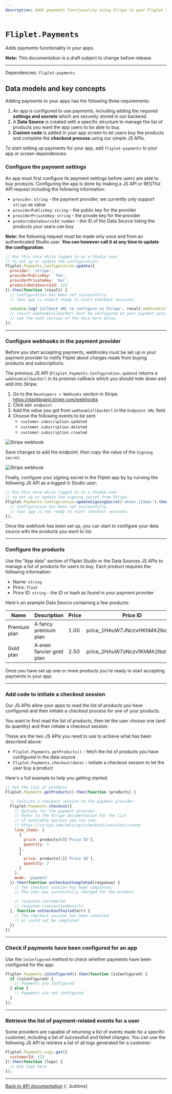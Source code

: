 ```yaml
---
description: Adds payments functionality using Stripe to your Fliplet apps.
---
```


# `Fliplet.Payments`

Adds payments functionality in your apps.

<p class="warning"><strong>Note:</strong> This documentation is a draft subject to change before release.</p>

---

Dependencies: `fliplet-payments`

## Data models and key concepts

Adding payments to your apps has the following three requirements:

1. An app is configured to use payments, including adding the required **settings and secrets** which are securely stored in our backend.
2. A **Data Source** is created with a specific structure to manage the list of products you want the app users to be able to buy.
3. **Custom code** is added in your app screen to let users buy the products and complete the **checkout process** using our simple JS APIs.

To start setting up payments for your app, add `fliplet-payments` to your app or screen dependencies.

### Configure the payment settings

An app must first configure its payment settings before users are able to buy products. Configuring the app is done by making a JS API or RESTful API request including the following information:

- `provider`: `string` - the payment provider; we currently only support `stripe` as value
- `providerPublicKey`: `string` - the public key for the provider
- `providerPrivateKey`: `string` - the private key for the provider
- `productsDataSourceId`: `number` - the ID of the Data Source listing the products your users can buy

<p class="quote"><strong>Note:</strong> the following request must be made only once and from an authenticated Studio user. <strong>You can however call it at any time to update the configuration</strong>.</p>

```js
// Run this once while logged in as a Studio user
// to set up or update the configuration.
Fliplet.Payments.Configuration.update({
  provider: 'stripe',
  providerPublicKey: 'foo',
  providerPrivateKey: 'bar',
  productsDataSourceId: 123
}).then(function (result) {
  // Configuration has been set successfully.
  // Your app is almost ready to start checkout sessions.

  console.log('Callback URL to configure in Stripe', result.webhookCallbackUrl);
  // result.webhookCallbackUrl must be configured on your payment provider,
  // see the next section of the docs here below.
});
```

---

### Configure webhooks in the payment provider

Before you start accepting payments, webhooks must be set up in your payment provider to notify Fliplet about charges made from buying products and subscriptions.

The previous JS API (`Fliplet.Payments.Configuration.update`) returns a `webhookCallbackUrl` in its promise callback which you should note down and add into Stripe:

1. Go to the `Developers > Webhooks` section in Stripe: https://dashboard.stripe.com/webhooks
2. Click `Add endpoint`
3. Add the value you got from `webhookCallbackUrl` in the `Endpoint URL` field
4. Choose the following events to be sent:
    - `customer.subscription.updated`
    - `customer.subscription.deleted`
    - `customer.subscription.created`

![Stripe webhook](../assets/img/stripe-webhook.png)


Save changes to add the endpoint, then copy the value of the `Signing secret`:

![Stripe webhook](../assets/img/stripe-secret.png)

Finally, configure your signing secret in the Fliplet app by by running the following JS API as a logged in Studio user:

```js
// Run this once while logged in as a Studio user
// to set up or update the signing secret from Stripe.
Fliplet.Payments.Configuration.updateSigningSecret('whsec_123abc').then(function () {
  // Configuration has been set successfully.
  // Your app is now ready to start checkout sessions.
});
```

Once the webhook has been set up, you can start to configure your data source with the products you want to list.

---

### Configure the products

Use the "App data" section of Fliplet Studio or the Data Sources JS APIs to manage a list of products for users to buy. Each product requires the following information:

- Name: `string`
- Price: `float`
- Price ID: `string` - the ID or hash as found in your payment provider

Here's an example Data Source containing a few products:

| Name         | Description              | Price | Price ID                            |
|--------------|--------------------------|-------|-------------------------------------|
| Premium plan | A fancy premium plan     | 1.00  | price_1HAuW7JNczvHKhMA2lbd8xjs      |
| Gold plan    | A even fancier gold plan | 2.50  | price_2HAuW7sNczvfKhMA2lbd1xjx      |

Once you have set up one or more products you're ready to start accepting payments in your app.

---

### Add code to initiate a checkout session

Our JS APIs allow your apps to read the list of products you have configured and then initiate a checkout process for one of your products.

You want to first read the list of products, then let the user choose one (and its quantity) and then initiate a checkout session.

These are the two JS APIs you need to use to achieve what has been described above:

- `Fliplet.Payments.getProducts()` - fetch the list of products you have configured in the data source
- `Fliplet.Payments.checkout(data)` - initiate a checkout session to let the user buy a product

Here's a full example to help you getting started:

```js
// Get the list of products
Fliplet.Payments.getProducts().then(function (products) {

  // Initiate a checkout session to the payment provider
  Fliplet.Payments.checkout({
    // Options for the payment provider.
    // Refer to the Stripe documentation for the list
    // of available options you can use:
    // https://stripe.com/docs/api/checkout/sessions/create
    line_items: [
      {
        price: products[0]['Price ID'],
        quantity: 1
      },
      {
        price: products[1]['Price ID'],
        quantity: 2
      }
    ],
    mode: 'payment'
  }).then(function onCheckoutCompleted(response) {
    // The checkout session has been completed.
    // The user was successfully charged for the product.

    // response.customerId
    // response.transactionDetails
  }, function onCheckoutFailed(err) {
    // The checkout session has been canceled
    // or could not be completed
  })
})
```

---

### Check if payments have been configured for an app

Use the `isConfigured` method to check whether payments have been configured for the app:

```js
Flipler.Payments.isConfigured().then(function (isConfigured) {
  if (isConfigured) {
    // Payments are configured
  } else {
    // Payments are not configured
  }
});
```

---

### Retrieve the list of payment-related events for a user

Some providers are capable of returning a list of events made for a specific customer, including a list of successfull and failed charges. You can use the following JS API to retrieve a list of all logs generated for a customer:

```js
Fliplet.Payments.Logs.get({
  customerId: 123
}).then(function (logs) {
  // Use logs here
});
```

---

[Back to API documentation](../API-Documentation.md)
{: .buttons}